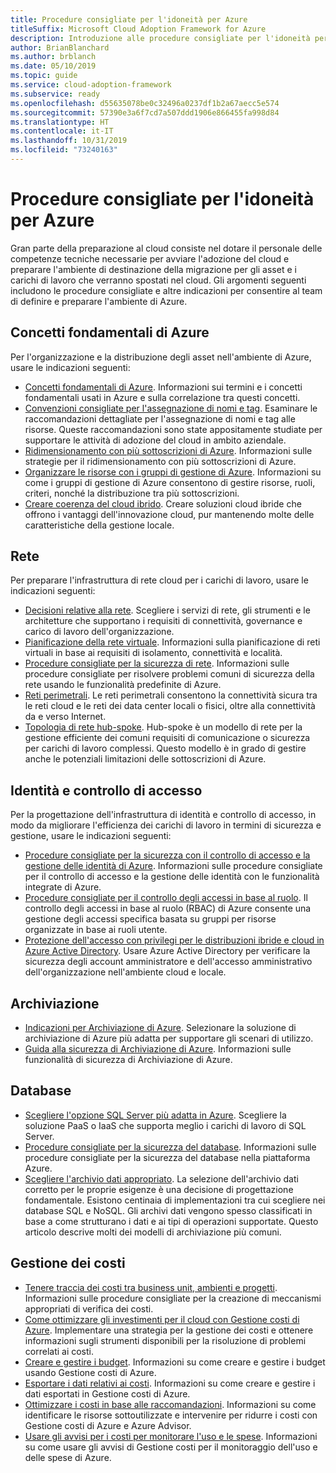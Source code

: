 ```yaml
---
title: Procedure consigliate per l'idoneità per Azure
titleSuffix: Microsoft Cloud Adoption Framework for Azure
description: Introduzione alle procedure consigliate per l'idoneità per Azure
author: BrianBlanchard
ms.author: brblanch
ms.date: 05/10/2019
ms.topic: guide
ms.service: cloud-adoption-framework
ms.subservice: ready
ms.openlocfilehash: d55635078be0c32496a0237df1b2a67aecc5e574
ms.sourcegitcommit: 57390e3a6f7cd7a507ddd1906e866455fa998d84
ms.translationtype: HT
ms.contentlocale: it-IT
ms.lasthandoff: 10/31/2019
ms.locfileid: "73240163"
---
```

# <a name="best-practices-for-azure-readiness"></a>Procedure consigliate per l'idoneità per Azure

Gran parte della preparazione al cloud consiste nel dotare il personale delle competenze tecniche necessarie per avviare l'adozione del cloud e preparare l'ambiente di destinazione della migrazione per gli asset e i carichi di lavoro che verranno spostati nel cloud. Gli argomenti seguenti includono le procedure consigliate e altre indicazioni per consentire al team di definire e preparare l'ambiente di Azure.

## <a name="azure-fundamentals"></a>Concetti fondamentali di Azure

Per l'organizzazione e la distribuzione degli asset nell'ambiente di Azure, usare le indicazioni seguenti:

- [Concetti fondamentali di Azure](../considerations/fundamental-concepts.md). Informazioni sui termini e i concetti fondamentali usati in Azure e sulla correlazione tra questi concetti.
- [Convenzioni consigliate per l'assegnazione di nomi e tag](../azure-best-practices/naming-and-tagging.md). Esaminare le raccomandazioni dettagliate per l'assegnazione di nomi e tag alle risorse. Queste raccomandazioni sono state appositamente studiate per supportare le attività di adozione del cloud in ambito aziendale.
- [Ridimensionamento con più sottoscrizioni di Azure](../azure-best-practices/scaling-subscriptions.md). Informazioni sulle strategie per il ridimensionamento con più sottoscrizioni di Azure.
- [Organizzare le risorse con i gruppi di gestione di Azure](https://docs.microsoft.com/azure/governance/management-groups/?toc=https://docs.microsoft.com/azure/cloud-adoption-framework/toc.json&bc=https://docs.microsoft.com/azure/cloud-adoption-framework/_bread/toc.json). Informazioni su come i gruppi di gestione di Azure consentono di gestire risorse, ruoli, criteri, nonché la distribuzione tra più sottoscrizioni.
- [Creare coerenza del cloud ibrido](../considerations/hybrid-consistency.md). Creare soluzioni cloud ibride che offrono i vantaggi dell'innovazione cloud, pur mantenendo molte delle caratteristiche della gestione locale.

## <a name="networking"></a>Rete

Per preparare l'infrastruttura di rete cloud per i carichi di lavoro, usare le indicazioni seguenti:

- [Decisioni relative alla rete](../considerations/networking-options.md). Scegliere i servizi di rete, gli strumenti e le architetture che supportano i requisiti di connettività, governance e carico di lavoro dell'organizzazione.
- [Pianificazione della rete virtuale](https://docs.microsoft.com/azure/virtual-network/virtual-network-vnet-plan-design-arm?toc=https://docs.microsoft.com/azure/cloud-adoption-framework/toc.json&bc=https://docs.microsoft.com/azure/cloud-adoption-framework/_bread/toc.json). Informazioni sulla pianificazione di reti virtuali in base ai requisiti di isolamento, connettività e località.
- [Procedure consigliate per la sicurezza di rete](https://docs.microsoft.com/azure/security/azure-security-network-security-best-practices?toc=https://docs.microsoft.com/azure/cloud-adoption-framework/toc.json&bc=https://docs.microsoft.com/azure/cloud-adoption-framework/_bread/toc.json). Informazioni sulle procedure consigliate per risolvere problemi comuni di sicurezza della rete usando le funzionalità predefinite di Azure.
- [Reti perimetrali](./perimeter-networks.md). Le reti perimetrali consentono la connettività sicura tra le reti cloud e le reti dei data center locali o fisici, oltre alla connettività da e verso Internet.
- [Topologia di rete hub-spoke](./hub-spoke-network-topology.md). Hub-spoke è un modello di rete per la gestione efficiente dei comuni requisiti di comunicazione o sicurezza per carichi di lavoro complessi. Questo modello è in grado di gestire anche le potenziali limitazioni delle sottoscrizioni di Azure.

## <a name="identity-and-access-control"></a>Identità e controllo di accesso

Per la progettazione dell'infrastruttura di identità e controllo di accesso, in modo da migliorare l'efficienza dei carichi di lavoro in termini di sicurezza e gestione, usare le indicazioni seguenti:

- [Procedure consigliate per la sicurezza con il controllo di accesso e la gestione delle identità di Azure](https://docs.microsoft.com/azure/security/azure-security-identity-management-best-practices?toc=https://docs.microsoft.com/azure/cloud-adoption-framework/toc.json&bc=https://docs.microsoft.com/azure/cloud-adoption-framework/_bread/toc.json). Informazioni sulle procedure consigliate per il controllo di accesso e la gestione delle identità con le funzionalità integrate di Azure.
- [Procedure consigliate per il controllo degli accessi in base al ruolo](../considerations/roles.md). Il controllo degli accessi in base al ruolo (RBAC) di Azure consente una gestione degli accessi specifica basata su gruppi per risorse organizzate in base ai ruoli utente.
- [Protezione dell'accesso con privilegi per le distribuzioni ibride e cloud in Azure Active Directory](https://docs.microsoft.com/azure/active-directory/users-groups-roles/directory-admin-roles-secure?toc=https://docs.microsoft.com/azure/cloud-adoption-framework/toc.json&bc=https://docs.microsoft.com/azure/cloud-adoption-framework/_bread/toc.json). Usare Azure Active Directory per verificare la sicurezza degli account amministratore e dell'accesso amministrativo dell'organizzazione nell'ambiente cloud e locale.

## <a name="storage"></a>Archiviazione

- [Indicazioni per Archiviazione di Azure](../considerations/storage-options.md). Selezionare la soluzione di archiviazione di Azure più adatta per supportare gli scenari di utilizzo.
- [Guida alla sicurezza di Archiviazione di Azure](https://docs.microsoft.com/azure/storage/common/storage-security-guide?toc=https://docs.microsoft.com/azure/cloud-adoption-framework/toc.json&bc=https://docs.microsoft.com/azure/cloud-adoption-framework/_bread/toc.json). Informazioni sulle funzionalità di sicurezza di Archiviazione di Azure.

## <a name="databases"></a>Database

- [Scegliere l'opzione SQL Server più adatta in Azure](https://docs.microsoft.com/azure/sql-database/sql-database-paas-vs-sql-server-iaas?toc=https://docs.microsoft.com/azure/cloud-adoption-framework/toc.json&bc=https://docs.microsoft.com/azure/cloud-adoption-framework/_bread/toc.json). Scegliere la soluzione PaaS o IaaS che supporta meglio i carichi di lavoro di SQL Server.
- [Procedure consigliate per la sicurezza del database](https://docs.microsoft.com/azure/security/azure-database-security-best-practices?toc=https://docs.microsoft.com/azure/cloud-adoption-framework/toc.json&bc=https://docs.microsoft.com/azure/cloud-adoption-framework/_bread/toc.json). Informazioni sulle procedure consigliate per la sicurezza del database nella piattaforma Azure.
- [Scegliere l'archivio dati appropriato](https://docs.microsoft.com/azure/architecture/guide/technology-choices/data-store-overview). La selezione dell'archivio dati corretto per le proprie esigenze è una decisione di progettazione fondamentale. Esistono centinaia di implementazioni tra cui scegliere nei database SQL e NoSQL. Gli archivi dati vengono spesso classificati in base a come strutturano i dati e ai tipi di operazioni supportate. Questo articolo descrive molti dei modelli di archiviazione più comuni.

## <a name="cost-management"></a>Gestione dei costi

- [Tenere traccia dei costi tra business unit, ambienti e progetti](./track-costs.md). Informazioni sulle procedure consigliate per la creazione di meccanismi appropriati di verifica dei costi.
- [Come ottimizzare gli investimenti per il cloud con Gestione costi di Azure](https://docs.microsoft.com/azure/cost-management/cost-mgt-best-practices?toc=https://docs.microsoft.com/azure/cloud-adoption-framework/toc.json&bc=https://docs.microsoft.com/azure/cloud-adoption-framework/_bread/toc.json). Implementare una strategia per la gestione dei costi e ottenere informazioni sugli strumenti disponibili per la risoluzione di problemi correlati ai costi.
- [Creare e gestire i budget](https://docs.microsoft.com/azure/cost-management/tutorial-acm-create-budgets?toc=https://docs.microsoft.com/azure/cloud-adoption-framework/toc.json&bc=https://docs.microsoft.com/azure/cloud-adoption-framework/_bread/toc.json). Informazioni su come creare e gestire i budget usando Gestione costi di Azure.
- [Esportare i dati relativi ai costi](https://docs.microsoft.com/azure/cost-management/tutorial-export-acm-data?toc=https://docs.microsoft.com/azure/cloud-adoption-framework/toc.json&bc=https://docs.microsoft.com/azure/cloud-adoption-framework/_bread/toc.json). Informazioni su come creare e gestire i dati esportati in Gestione costi di Azure.
- [Ottimizzare i costi in base alle raccomandazioni](https://docs.microsoft.com/azure/cost-management/tutorial-acm-opt-recommendations?toc=https://docs.microsoft.com/azure/cloud-adoption-framework/toc.json&bc=https://docs.microsoft.com/azure/cloud-adoption-framework/_bread/toc.json). Informazioni su come identificare le risorse sottoutilizzate e intervenire per ridurre i costi con Gestione costi di Azure e Azure Advisor.
- [Usare gli avvisi per i costi per monitorare l'uso e le spese](https://docs.microsoft.com/azure/cost-management/cost-mgt-alerts-monitor-usage-spending?toc=https://docs.microsoft.com/azure/cloud-adoption-framework/toc.json&bc=https://docs.microsoft.com/azure/cloud-adoption-framework/_bread/toc.json). Informazioni su come usare gli avvisi di Gestione costi per il monitoraggio dell'uso e delle spese di Azure.
